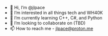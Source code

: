 - 👋 Hi, I’m @jlpace
- 👀 I’m interested in all things tech and WH40K
- 🌱 I’m currently learning C++, C#, and Python
- 💞️ I’m looking to collaborate on (TBD)
- 📫 How to reach me - jlpace@proton.me

<!---
jlpace/jlpace is a ✨ special ✨ repository because its `README.md` (this file) appears on your GitHub profile.
You can click the Preview link to take a look at your changes.
--->
